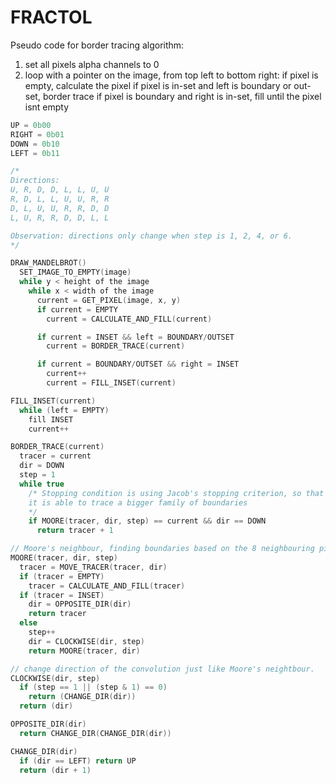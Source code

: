 # FRACTOL

Pseudo code for border tracing algorithm:

1. set all pixels alpha channels to 0
2. loop with a pointer on the image, from top left to bottom right:
  if pixel is empty, calculate the pixel
  if pixel is in-set and left is boundary or out-set, border trace
  if pixel is boundary and right is in-set, fill until the pixel isnt empty

```c
UP = 0b00
RIGHT = 0b01
DOWN = 0b10
LEFT = 0b11

/*
Directions:
U, R, D, D, L, L, U, U
R, D, L, L, U, U, R, R
D, L, U, U, R, R, D, D
L, U, R, R, D, D, L, L

Observation: directions only change when step is 1, 2, 4, or 6.
*/

DRAW_MANDELBROT()
  SET_IMAGE_TO_EMPTY(image)
  while y < height of the image
    while x < width of the image
      current = GET_PIXEL(image, x, y)
      if current = EMPTY
        current = CALCULATE_AND_FILL(current)

      if current = INSET && left = BOUNDARY/OUTSET
        current = BORDER_TRACE(current)

      if current = BOUNDARY/OUTSET && right = INSET
        current++
        current = FILL_INSET(current)

FILL_INSET(current)
  while (left = EMPTY)
    fill INSET
    current++

BORDER_TRACE(current)
  tracer = current
  dir = DOWN
  step = 1
  while true
    /* Stopping condition is using Jacob's stopping criterion, so that
    it is able to trace a bigger family of boundaries
    */
    if MOORE(tracer, dir, step) == current && dir == DOWN
      return tracer + 1

// Moore's neighbour, finding boundaries based on the 8 neighbouring pixels
MOORE(tracer, dir, step)
  tracer = MOVE_TRACER(tracer, dir)
  if (tracer = EMPTY)
    tracer = CALCULATE_AND_FILL(tracer)
  if (tracer = INSET)
    dir = OPPOSITE_DIR(dir)
    return tracer
  else
    step++
    dir = CLOCKWISE(dir, step)
    return MOORE(tracer, dir)

// change direction of the convolution just like Moore's neightbour.
CLOCKWISE(dir, step)
  if (step == 1 || (step & 1) == 0)
    return (CHANGE_DIR(dir))
  return (dir)

OPPOSITE_DIR(dir)
  return CHANGE_DIR(CHANGE_DIR(dir))

CHANGE_DIR(dir)
  if (dir == LEFT) return UP
  return (dir + 1)
```
